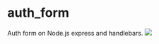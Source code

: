 # auth_form
Auth form on Node.js express and handlebars. 
<img src="https://i.ibb.co/y4kxCnY/member-login.jpg"></img>
